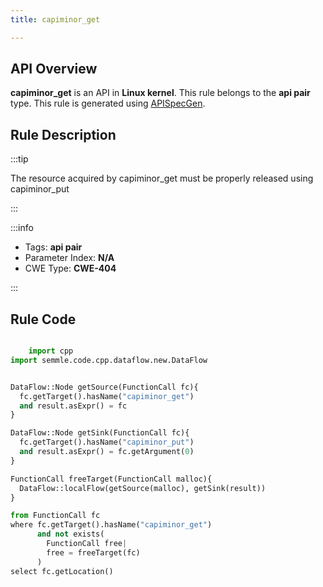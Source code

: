 ```yaml
---
title: capiminor_get

---
```



## API Overview
**capiminor_get** is an API in **Linux kernel**. This rule belongs to the **api pair** type. This rule is generated using [APISpecGen](../../tools/APISpecGen).
## Rule Description

:::tip

The resource acquired by capiminor_get must be properly released using capiminor_put

:::

:::info

- Tags: **api pair**
- Parameter Index: **N/A**
- CWE Type: **CWE-404**

:::

## Rule Code
```python

    import cpp
import semmle.code.cpp.dataflow.new.DataFlow


DataFlow::Node getSource(FunctionCall fc){
  fc.getTarget().hasName("capiminor_get")
  and result.asExpr() = fc
}

DataFlow::Node getSink(FunctionCall fc){
  fc.getTarget().hasName("capiminor_put")
  and result.asExpr() = fc.getArgument(0)
}

FunctionCall freeTarget(FunctionCall malloc){
  DataFlow::localFlow(getSource(malloc), getSink(result))
}

from FunctionCall fc
where fc.getTarget().hasName("capiminor_get")
      and not exists(
        FunctionCall free| 
        free = freeTarget(fc)
      )
select fc.getLocation()

    
```